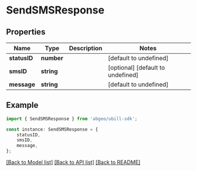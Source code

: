 # SendSMSResponse


## Properties

Name | Type | Description | Notes
------------ | ------------- | ------------- | -------------
**statusID** | **number** |  | [default to undefined]
**smsID** | **string** |  | [optional] [default to undefined]
**message** | **string** |  | [default to undefined]

## Example

```typescript
import { SendSMSResponse } from 'abgeo/ubill-sdk';

const instance: SendSMSResponse = {
    statusID,
    smsID,
    message,
};
```

[[Back to Model list]](../README.md#documentation-for-models) [[Back to API list]](../README.md#documentation-for-api-endpoints) [[Back to README]](../README.md)
